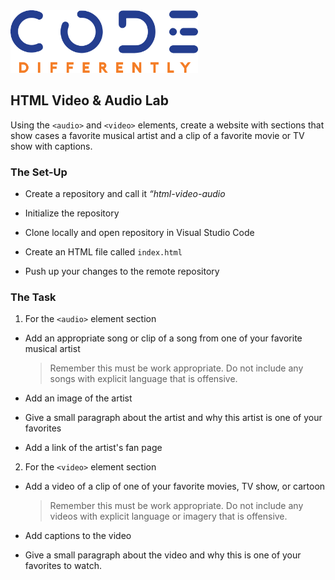 <img  src="../code-diff-logo.png" alt="Code Differently Logo" style="height:100px; width:300px; text-align:center;">


## HTML Video & Audio Lab

Using the `<audio>` and `<video>` elements, create a website with sections that show cases a favorite musical artist and a clip of a favorite movie or TV show with captions.



### The Set-Up


- Create a repository and call it  <em>“html-video-audio</em> 

- Initialize the repository

- Clone locally and open repository in Visual Studio Code

- Create an HTML file called `index.html`

- Push up your changes to the remote repository


### The Task

1. For the `<audio>` element section

- Add an appropriate song or clip of a song from one of your favorite musical artist

    > Remember this must be work appropriate. Do not include any songs with explicit language that is offensive.

- Add an image of the artist

- Give a small paragraph about the artist and why this artist is one of your favorites

- Add a link of the artist's fan page

2. For the `<video>` element section

- Add a video of a clip of one of your favorite movies, TV show, or cartoon

    > Remember this must be work appropriate. Do not include any videos with explicit language or imagery that is offensive.

- Add captions to the video

- Give a small paragraph about the video and why this is one of your favorites to watch.


